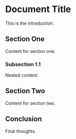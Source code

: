 # Document Title

This is the introduction.

## Section One

Content for section one.

### Subsection 1.1

Nested content.

## Section Two

Content for section two.

## Conclusion

Final thoughts.